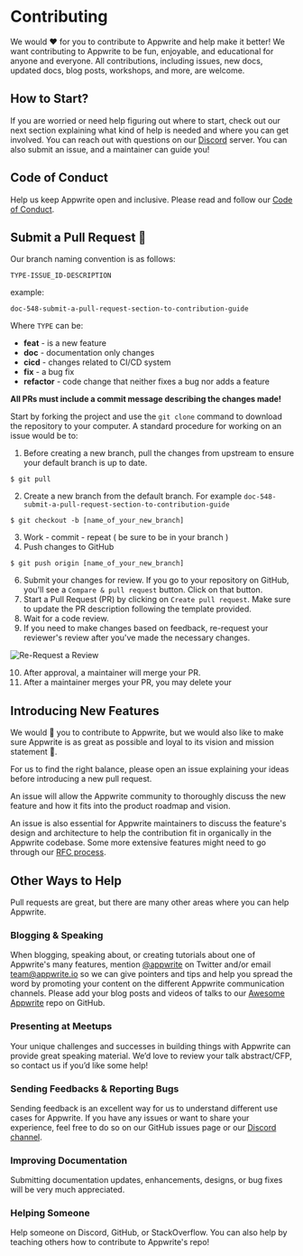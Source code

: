 # Contributing

We would ❤️ for you to contribute to Appwrite and help make it better! We want contributing to Appwrite to be fun, enjoyable, and educational for anyone and everyone. All contributions, including issues, new docs, updated docs, blog posts, workshops, and more, are welcome.

## How to Start?

If you are worried or need help figuring out where to start, check out our next section explaining what kind of help is needed and where you can get involved. You can reach out with questions on our [Discord](https://discord.gg/GSeTUeA) server. You can also submit an issue, and a maintainer can guide you!

## Code of Conduct

Help us keep Appwrite open and inclusive. Please read and follow our [Code of Conduct](/CODE_OF_CONDUCT.md).

## Submit a Pull Request 🚀

Our branch naming convention is as follows:

`TYPE-ISSUE_ID-DESCRIPTION`

example:

```
doc-548-submit-a-pull-request-section-to-contribution-guide
```

Where `TYPE` can be:

- **feat** - is a new feature
- **doc** - documentation only changes
- **cicd** - changes related to CI/CD system
- **fix** - a bug fix
- **refactor** - code change that neither fixes a bug nor adds a feature

**All PRs must include a commit message describing the changes made!**

Start by forking the project and use the `git clone` command to download the repository to your computer. A standard procedure for working on an issue would be to:

1. Before creating a new branch, pull the changes from upstream to ensure your default branch is up to date.

```
$ git pull
```

2. Create a new branch from the default branch. For example `doc-548-submit-a-pull-request-section-to-contribution-guide`

```
$ git checkout -b [name_of_your_new_branch]
```

3. Work - commit - repeat ( be sure to be in your branch )
4. Push changes to GitHub

```
$ git push origin [name_of_your_new_branch]
```

6. Submit your changes for review. If you go to your repository on GitHub, you'll see a `Compare & pull request` button. Click on that button.
7. Start a Pull Request (PR) by clicking on `Create pull request`. Make sure to update the PR description following the template provided.
8. Wait for a code review.
9. If you need to make changes based on feedback, re-request your reviewer's review after you've made the necessary changes.

![Re-Request a Review](https://docs.github.com/assets/cb-4714/images/help/pull_requests/request-re-review.png)

10. After approval, a maintainer will merge your PR.
11. After a maintainer merges your PR, you may delete your 

## Introducing New Features

We would 💖 you to contribute to Appwrite, but we would also like to make sure Appwrite is as great as possible and loyal to its vision and mission statement 🙏.

For us to find the right balance, please open an issue explaining your ideas before introducing a new pull request.

An issue will allow the Appwrite community to thoroughly discuss the new feature and how it fits into the product roadmap and vision.

An issue is also essential for Appwrite maintainers to discuss the feature's design and architecture to help the contribution fit in organically in the Appwrite codebase. Some more extensive features might need to go through our [RFC process](https://github.com/appwrite/rfc).

## Other Ways to Help

Pull requests are great, but there are many other areas where you can help Appwrite.

### Blogging & Speaking

When blogging, speaking about, or creating tutorials about one of Appwrite's many features, mention [@appwrite](https://twitter.com/appwrite) on Twitter and/or email [team@appwrite.io](mailto:team@appwrite.io) so we can give pointers and tips and help you spread the word by promoting your content on the different Appwrite communication channels. Please add your blog posts and videos of talks to our [Awesome Appwrite](https://github.com/appwrite/awesome-appwrite) repo on GitHub.

### Presenting at Meetups

Your unique challenges and successes in building things with Appwrite can provide great speaking material. We’d love to review your talk abstract/CFP, so contact us if you’d like some help!

### Sending Feedbacks & Reporting Bugs

Sending feedback is an excellent way for us to understand different use cases for Appwrite. If you have any issues or want to share your experience, feel free to do so on our GitHub issues page or our [Discord channel](https://discord.gg/GSeTUeA).

### Improving Documentation

Submitting documentation updates, enhancements, designs, or bug fixes will be very much appreciated.

### Helping Someone

Help someone on Discord, GitHub, or StackOverflow. You can also help by teaching others how to contribute to Appwrite's repo!
